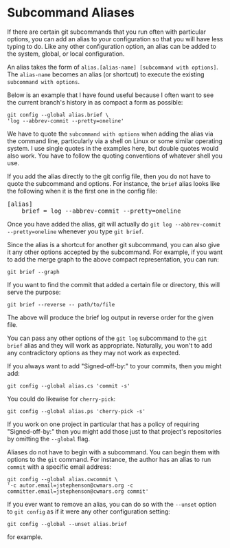 # Subcommand Aliases #

If there are certain git subcommands that you run often with
particular options, you can add an alias to your configuration so that
you will have less typing to do.  Like any other configuration option,
an alias can be added to the system, global, or local configuration.

An alias takes the form of `alias.[alias-name] [subcommand with
options]`. The `alias-name` becomes an alias (or shortcut) to execute
the existing `subcommand with options`.

Below is an example that I have found useful because I often want to
see the current branch's history in as compact a form as possible:


    git config --global alias.brief \
    'log --abbrev-commit --pretty=oneline'


We have to quote the `subcommand with options` when adding the alias
via the command line, particularly via a shell on Linux or some
similar operating system.  I use single quotes in the examples here,
but double quotes would also work.  You have to follow the quoting
conventions of whatever shell you use.

If you add the alias directly to the git config file, then you do not
have to quote the subcommand and options.  For instance, the `brief`
alias looks like the following when it is the first one in the config
file:

<pre>
[alias]
	brief = log --abbrev-commit --pretty=oneline
</pre>

Once you have added the alias, git will actually do `git log
--abbrev-commit --pretty=oneline` whenever you type `git brief`.

Since the alias is a shortcut for another git subcommand, you can also
give it any other options accepted by the subcommand.  For example, if
you want to add the merge graph to the above compact representation,
you can run:

    git brief --graph

If you want to find the commit that added a certain file or directory,
this will serve the purpose:

    git brief --reverse -- path/to/file

The above will produce the brief log output in reverse order for the
given file.

You can pass any other options of the `git log` subcommand to the `git
brief` alias and they will work as appropriate.  Naturally, you won't
to add any contradictory options as they may not work as expected.

If you always want to add "Signed-off-by:" to your commits, then you
might add:

    git config --global alias.cs 'commit -s'

You could do likewise for `cherry-pick`:

    git config --global alias.ps 'cherry-pick -s'

If you work on one project in particular that has a policy of
requiring "Signed-off-by:" then you might add those just to that
project's repositories by omitting the `--global` flag.

Aliases do not have to begin with a subcommand.  You can begin them
with options to the `git` command.  For instance, the author has an
alias to run `commit` with a specific email address:

    git config --global alias.cwcommit \
    '-c autor.email=jstephenson@cwmars.org -c committer.email=jstephenson@cwmars.org commit'

If you ever want to remove an alias, you can do so with the `--unset`
option to `git config` as if it were any other configuration setting:

    git config --global --unset alias.brief

for example.
